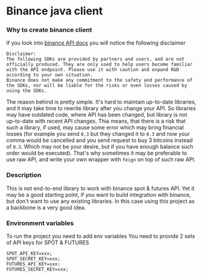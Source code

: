 # Binance java client

### Why to create binance client
If you look into [binance API docs](https://binance-docs.github.io/apidocs/futures/en/#general-info) you will notice the following disclaimer 
```
Disclaimer:
The following SDKs are provided by partners and users, and are not officially produced. They are only used to help users become familiar with the API endpoint. Please use it with caution and expand R&D according to your own situation.
Binance does not make any commitment to the safety and performance of the SDKs, nor will be liable for the risks or even losses caused by using the SDKs.
```
The reason behind is pretty simple. It's hard to maintain up-to-date libraries, and it may take time to rewrite library after you change your API. So libraries may have outdated code, where API has been changed, but library is not up-to-date with recent API changes. Thia means, that there is a risk that such a library, if used, may cause some error which may bring financial losses (for example you send `0,3` but they changed it to `0.3` and now your comma would be cancelled and you send request to buy 3 bitcoins instead of `0.3`. Which may not be your desire, but if you have enough balance such order would be executed). That's why sometimes it may be preferable to use raw API, and write your own wrapper with `feign` on top of such raw API.

### Description
This is not end-to-end library to work with binance spot & futures API. Yet it may be a good starting point, if you want to build integration with binance, but don't want to use any existing libraries. In this case using this project as a backbone is a very good idea.

### Environment variables
To run the project you need to add env variables
You need to provide 2 sets of API keys for SPOT & FUTURES
```
SPOT_API_KEY=xxx;
SPOT_SECRET_KEY=xxx;
FUTURES_API_KEY=xxx;
FUTURES_SECRET_KEY=xxx;
```